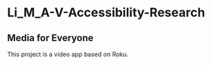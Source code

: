 # Li_M_A-V-Accessibility-Research

## Media for Everyone
This project is a video app based on Roku.
